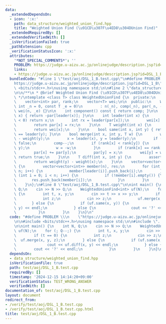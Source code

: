```yaml
---
data:
  _extendedDependsOn:
  - icon: ':x:'
    path: data_structure/weighted_union_find.hpp
    title: "Weighted Union Find (\u91CD\u307F\u4ED8\u304DUnion Find)"
  _extendedRequiredBy: []
  _extendedVerifiedWith: []
  _isVerificationFailed: true
  _pathExtension: cpp
  _verificationStatusIcon: ':x:'
  attributes:
    '*NOT_SPECIAL_COMMENTS*': ''
    PROBLEM: https://judge.u-aizu.ac.jp/onlinejudge/description.jsp?id=DSL_1_B
    links:
    - https://judge.u-aizu.ac.jp/onlinejudge/description.jsp?id=DSL_1_B
  bundledCode: "#line 1 \"test/aoj/DSL_1_B.test.cpp\"\n#define PROBLEM \\\n    \"\
    https://judge.u-aizu.ac.jp/onlinejudge/description.jsp?id=DSL_1_B\"\n\n#include\
    \ <bits/stdc++.h>\nusing namespace std;\n\n#line 2 \"data_structure/weighted_union_find.hpp\"\
    \n\n/**\n * @brief Weighted Union Find (\u91CD\u307F\u4ED8\u304DUnion Find)\n\
    \ */\ntemplate <class T> class WeightedUnionFind {\n  private:\n    int n, comp;\n\
    \    vector<int> par, rank;\n    vector<T> wei;\n\n  public:\n    WeightedUnionFind(const\
    \ int _n = 0, const T _e = 0)\n        : n(_n), comp(_n), par(_n, -1), rank(_n),\
    \ wei(n, _e) {}\n\n    int component() const { return comp; }\n\n    int size(int\
    \ x) { return -par[leader(x)]; }\n\n    int leader(int x) {\n        if (par[x]\
    \ < 0) return x;\n        int rx = leader(par[x]);\n        wei[x] += wei[par[x]];\n\
    \        return par[x] = rx;\n    }\n\n    T weight(int x) {\n        leader(x);\n\
    \        return wei[x];\n    }\n\n    bool same(int x, int y) { return leader(x)\
    \ == leader(y); }\n\n    bool merge(int x, int y, T w) {\n        w += weight(x)\
    \ - weight(y);\n        x = leader(x), y = leader(y);\n        if (x == y) return\
    \ false;\n        comp--;\n        if (rank[x] < rank[y]) {\n            swap(x,\
    \ y);\n            w = -w;\n        }\n        if (rank[x] == rank[y]) rank[x]++;\n\
    \        par[x] += par[y];\n        par[y] = x;\n        wei[y] = w;\n       \
    \ return true;\n    }\n\n    T diff(int x, int y) {\n        assert(same(x, y));\n\
    \        return weight(y) - weight(x);\n    }\n\n    vector<vector<int>> groups()\
    \ {\n        vector<vector<int>> member(n), res;\n        for (int i = 0; i <\
    \ n; i++) {\n            member[leader(i)].push_back(i);\n        }\n        for\
    \ (int i = 0; i < n; i++) {\n            if (!member[i].empty()) {\n         \
    \       res.push_back(member[i]);\n            }\n        }\n        return res;\n\
    \    }\n};\n#line 8 \"test/aoj/DSL_1_B.test.cpp\"\n\nint main() {\n    int N,\
    \ Q;\n    cin >> N >> Q;\n    WeightedUnionFind<int> uf(N);\n    for (; Q--;)\
    \ {\n        int t, x, y;\n        cin >> t >> x >> y;\n        if (t == 0) {\n\
    \            int z;\n            cin >> z;\n            uf.merge(x, y, z);\n \
    \       } else {\n            if (uf.same(x, y)) {\n                cout << uf.diff(x,\
    \ y) << endl;\n            } else {\n                cout << '?' << endl;\n  \
    \          }\n        }\n    }\n}\n"
  code: "#define PROBLEM \\\n    \"https://judge.u-aizu.ac.jp/onlinejudge/description.jsp?id=DSL_1_B\"\
    \n\n#include <bits/stdc++.h>\nusing namespace std;\n\n#include \"../../data_structure/weighted_union_find.hpp\"\
    \n\nint main() {\n    int N, Q;\n    cin >> N >> Q;\n    WeightedUnionFind<int>\
    \ uf(N);\n    for (; Q--;) {\n        int t, x, y;\n        cin >> t >> x >> y;\n\
    \        if (t == 0) {\n            int z;\n            cin >> z;\n          \
    \  uf.merge(x, y, z);\n        } else {\n            if (uf.same(x, y)) {\n  \
    \              cout << uf.diff(x, y) << endl;\n            } else {\n        \
    \        cout << '?' << endl;\n            }\n        }\n    }\n}\n"
  dependsOn:
  - data_structure/weighted_union_find.hpp
  isVerificationFile: true
  path: test/aoj/DSL_1_B.test.cpp
  requiredBy: []
  timestamp: '2024-12-15 14:14:20+09:00'
  verificationStatus: TEST_WRONG_ANSWER
  verifiedWith: []
documentation_of: test/aoj/DSL_1_B.test.cpp
layout: document
redirect_from:
- /verify/test/aoj/DSL_1_B.test.cpp
- /verify/test/aoj/DSL_1_B.test.cpp.html
title: test/aoj/DSL_1_B.test.cpp
---
```

